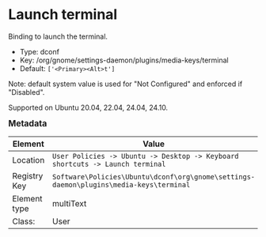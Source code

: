 # Launch terminal

Binding to launch the terminal.

- Type: dconf
- Key: /org/gnome/settings-daemon/plugins/media-keys/terminal
- Default: `['<Primary><Alt>t']`

Note: default system value is used for "Not Configured" and enforced if "Disabled".

Supported on Ubuntu 20.04, 22.04, 24.04, 24.10.



<span style="font-size: larger;">**Metadata**</span>

| Element      | Value                          |
| ---          | ---                            |
| Location     | <code>User Policies -> Ubuntu -> Desktop -> Keyboard shortcuts -> Launch terminal</code>     |
| Registry Key | <code>Software\Policies\Ubuntu\dconf\org\gnome\settings-daemon\plugins\media-keys\terminal</code>          |
| Element type | multiText               |
| Class:       | User                     |
